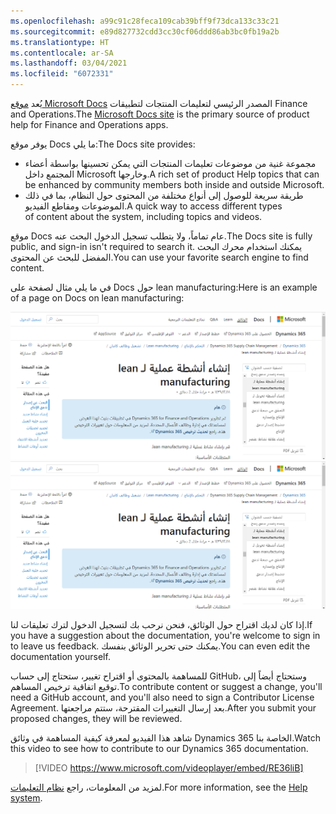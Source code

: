 ```yaml
---
ms.openlocfilehash: a99c91c28feca109cab39bff9f73dca133c33c21
ms.sourcegitcommit: e89d827732cdd3cc30cf06ddd86ab3bc0fb19a2b
ms.translationtype: HT
ms.contentlocale: ar-SA
ms.lasthandoff: 03/04/2021
ms.locfileid: "6072331"
---
```

<span data-ttu-id="dfb0e-101">يُعد [موقع Microsoft Docs](https://docs.microsoft.com/dynamics365/fin-ops-core/fin-ops/?azure-portal=true) المصدر الرئيسي لتعليمات المنتجات لتطبيقات Finance and Operations.</span><span class="sxs-lookup"><span data-stu-id="dfb0e-101">The [Microsoft Docs site](https://docs.microsoft.com/dynamics365/fin-ops-core/fin-ops/?azure-portal=true) is the primary source of product help for Finance and Operations apps.</span></span>

<span data-ttu-id="dfb0e-102">يوفر موقع Docs ما يلي:</span><span class="sxs-lookup"><span data-stu-id="dfb0e-102">The Docs site provides:</span></span>

- <span data-ttu-id="dfb0e-103">مجموعة غنية من موضوعات تعليمات المنتجات التي يمكن تحسينها بواسطة أعضاء المجتمع داخل Microsoft وخارجها.</span><span class="sxs-lookup"><span data-stu-id="dfb0e-103">A rich set of product Help topics that can be enhanced by community members both inside and outside Microsoft.</span></span>
- <span data-ttu-id="dfb0e-104">طريقة سريعة للوصول إلى أنواع مختلفة من المحتوى حول النظام، بما في ذلك الموضوعات ومقاطع الفيديو.</span><span class="sxs-lookup"><span data-stu-id="dfb0e-104">A quick way to access different types of content about the system, including topics and videos.</span></span>



<span data-ttu-id="dfb0e-105">موقع Docs عام تماماً، ولا يتطلب تسجيل الدخول البحث عنه.</span><span class="sxs-lookup"><span data-stu-id="dfb0e-105">The Docs site is fully public, and sign-in isn't required to search it.</span></span> <span data-ttu-id="dfb0e-106">يمكنك استخدام محرك البحث المفضل للبحث عن المحتوى.</span><span class="sxs-lookup"><span data-stu-id="dfb0e-106">You can use your favorite search engine to find content.</span></span>

<span data-ttu-id="dfb0e-107">في ما يلي مثال لصفحة على Docs حول lean manufacturing:</span><span class="sxs-lookup"><span data-stu-id="dfb0e-107">Here is an example of a page on Docs on lean manufacturing:</span></span>

<span data-ttu-id="dfb0e-108">[![لقطة شاشة لمثال على صفحة في موقع Docs.](../media/docs-site.png)](../media/docs-site.png#lightbox)</span><span class="sxs-lookup"><span data-stu-id="dfb0e-108">[![Screenshot of an example of a page on the docs site.](../media/docs-site.png)](../media/docs-site.png#lightbox)</span></span>


<span data-ttu-id="dfb0e-109">إذا كان لديك اقتراح حول الوثائق، فنحن نرحب بك لتسجيل الدخول لترك تعليقات لنا.</span><span class="sxs-lookup"><span data-stu-id="dfb0e-109">If you have a suggestion about the documentation, you're welcome to sign in to leave us feedback.</span></span> <span data-ttu-id="dfb0e-110">يمكنك حتى تحرير الوثائق بنفسك.</span><span class="sxs-lookup"><span data-stu-id="dfb0e-110">You can even edit the documentation yourself.</span></span>

<span data-ttu-id="dfb0e-111">للمساهمة بالمحتوى أو اقتراح تغيير، ستحتاج إلى حساب GitHub، وستحتاج أيضاً إلى توقيع اتفاقية ترخيص المساهم.</span><span class="sxs-lookup"><span data-stu-id="dfb0e-111">To contribute content or suggest a change, you'll need a GitHub account, and you'll also need to sign a Contributor License Agreement.</span></span> <span data-ttu-id="dfb0e-112">بعد إرسال التغييرات المقترحة، ستتم مراجعتها.</span><span class="sxs-lookup"><span data-stu-id="dfb0e-112">After you submit your proposed changes, they will be reviewed.</span></span>

<span data-ttu-id="dfb0e-113">شاهد هذا الفيديو لمعرفة كيفية المساهمة في وثائق Dynamics 365 الخاصة بنا.</span><span class="sxs-lookup"><span data-stu-id="dfb0e-113">Watch this video to see how to contribute to our Dynamics 365 documentation.</span></span>

> [!VIDEO https://www.microsoft.com/videoplayer/embed/RE36liB]


<span data-ttu-id="dfb0e-114">لمزيد من المعلومات، راجع [نظام التعليمات](https://docs.microsoft.com/dynamics365/fin-ops-core/fin-ops/get-started/help-overview/?azure-portal=true).</span><span class="sxs-lookup"><span data-stu-id="dfb0e-114">For more information, see the [Help system](https://docs.microsoft.com/dynamics365/fin-ops-core/fin-ops/get-started/help-overview/?azure-portal=true).</span></span>
